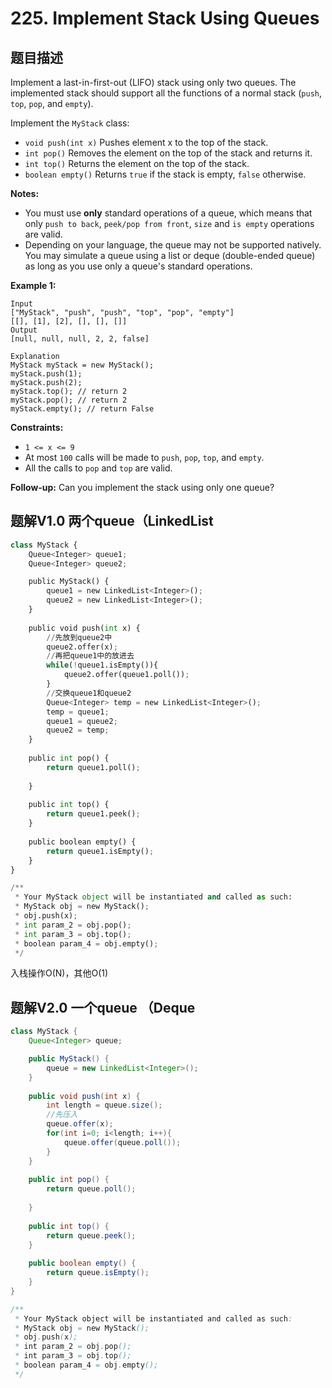 # 225. Implement Stack Using Queues

## 题目描述

Implement a last-in-first-out (LIFO) stack using only two queues. The implemented stack should support all the functions of a normal stack (`push`, `top`, `pop`, and `empty`).

Implement the `MyStack` class:

- `void push(int x)` Pushes element x to the top of the stack.
- `int pop()` Removes the element on the top of the stack and returns it.
- `int top()` Returns the element on the top of the stack.
- `boolean empty()` Returns `true` if the stack is empty, `false` otherwise.

**Notes:**

- You must use **only** standard operations of a queue, which means that only `push to back`, `peek/pop from front`, `size` and `is empty` operations are valid.
- Depending on your language, the queue may not be supported natively. You may simulate a queue using a list or deque (double-ended queue) as long as you use only a queue's standard operations.

 

**Example 1:**

```
Input
["MyStack", "push", "push", "top", "pop", "empty"]
[[], [1], [2], [], [], []]
Output
[null, null, null, 2, 2, false]

Explanation
MyStack myStack = new MyStack();
myStack.push(1);
myStack.push(2);
myStack.top(); // return 2
myStack.pop(); // return 2
myStack.empty(); // return False
```

 

**Constraints:**

- `1 <= x <= 9`
- At most `100` calls will be made to `push`, `pop`, `top`, and `empty`.
- All the calls to `pop` and `top` are valid.

 

**Follow-up:** Can you implement the stack using only one queue?



## 题解V1.0 两个queue（LinkedList

```python
class MyStack {
    Queue<Integer> queue1;
    Queue<Integer> queue2;

    public MyStack() {
        queue1 = new LinkedList<Integer>();
        queue2 = new LinkedList<Integer>();
    }
    
    public void push(int x) {
        //先放到queue2中
        queue2.offer(x);
        //再把queue1中的放进去
        while(!queue1.isEmpty()){
            queue2.offer(queue1.poll());
        }
        //交换queue1和queue2
        Queue<Integer> temp = new LinkedList<Integer>();
        temp = queue1;
        queue1 = queue2;
        queue2 = temp;
    }
    
    public int pop() {
        return queue1.poll();
        
    }
    
    public int top() {
        return queue1.peek();
    }
    
    public boolean empty() {
        return queue1.isEmpty();
    }
}

/**
 * Your MyStack object will be instantiated and called as such:
 * MyStack obj = new MyStack();
 * obj.push(x);
 * int param_2 = obj.pop();
 * int param_3 = obj.top();
 * boolean param_4 = obj.empty();
 */
```

入栈操作O(N)，其他O(1)

## 题解V2.0 一个queue （Deque

```java
class MyStack {
    Queue<Integer> queue;

    public MyStack() {
        queue = new LinkedList<Integer>();
    }
    
    public void push(int x) {
        int length = queue.size();
        //先压入
        queue.offer(x);
        for(int i=0; i<length; i++){
            queue.offer(queue.poll());
        }
    }
    
    public int pop() {
        return queue.poll();
        
    }
    
    public int top() {
        return queue.peek();
    }
    
    public boolean empty() {
        return queue.isEmpty();
    }
}

/**
 * Your MyStack object will be instantiated and called as such:
 * MyStack obj = new MyStack();
 * obj.push(x);
 * int param_2 = obj.pop();
 * int param_3 = obj.top();
 * boolean param_4 = obj.empty();
 */
```

